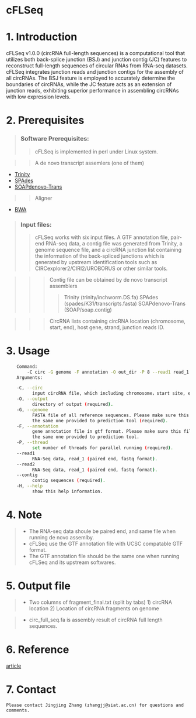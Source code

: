 # cFLSeq

# 1. Introduction

cFLSeq v1.0.0 (circRNA full-length sequences) is a computational tool that utilizes both back-splice junction (BSJ) and junction contig (JC) features to reconstruct full-length sequences of circular RNAs from RNA-seq datasets. cFLSeq integrates junction reads and junction contigs for the assembly of all circRNAs. The BSJ feature is employed to accurately determine the boundaries of circRNAs, while the JC feature acts as an extension of junction reads, exhibiting superior performance in assembling circRNAs with low expression levels.

# 2. Prerequisites

> ### Software Prerequisites:
>> cFLSeq is implemented in perl under Linux system.

>> A de novo transcript assemlers (one of them)
* [Trinity](https://github.com/trinityrnaseq/trinityrnaseq)
* [SPAdes](https://github.com/ablab/spades)
* [SOAPdenovo-Trans](https://github.com/aquaskyline/SOAPdenovo-Trans)

>> Aligner
* [BWA](https://sourceforge.net/projects/bio-bwa/files/)

> ### Input files:
>> cFLSeq works with six input files. A GTF annotation file, pair-end RNA-seq data, a contig file was generated from Trinity, a genome sequence file, and a circRNA junction list containing the information of the back-spliced junctions which is generated by upstream identification tools such as CIRCexplorer2/CIRI2/UROBORUS or other similar tools.

>>> Contig file can be obtained by de novo transcript assemblers
>>>> Trinity (trinity/inchworm.DS.fa)
>>>> SPAdes (spades/K31/transcripts.fasta)
>>>> SOAPdenovo-Trans (SOAP/soap.contig)

>>> CircRNA lists containing circRNA location (chromosome, start, end), host gene, strand, junction reads ID. 

# 3. Usage 

```bash
	Command:
		-C circ -G genome -F annotation -O out_dir -P 8 --read1 read_1.fq --read2 read_2.fq --contig contig.fa
	Arguments:

    -C, --circ
          input circRNA file, which including chromosome，start site, end site, host gene, and junction reads ID (required).
    -O, --output
          directory of output (required).
    -G, --genome
          FASTA file of all reference sequences. Please make sure this file is
          the same one provided to prediction tool (required).
    -F, --annotation
          gene annotation file in gtf format. Please make sure this file is
          the same one provided to prediction tool.
    -P, --thread
          set number of threads for parallel running (required).
    --read1
          RNA-Seq data, read_1 (paired end, fastq format).
    --read2
          RNA-Seq data, read_1 (paired end, fastq format).
    --contig
          contig sequences (required).
    -H, --help
          show this help information.
```
		  
# 4. Note

> * The RNA-seq data shoule be paired end, and same file when running de novo assemlby.
> * cFLSeq use the GTF annotation file with UCSC compatable GTF format. <br>
> * The GTF annotation file should be the same one when running cFLSeq and its upstream softwares. <br> 

# 5. Output file

> * Two columns of fragment_final.txt (split by tabs)
	1) circRNA location
	2) Location of circRNA fragments on genome

> * circ_full_seq.fa is assembly result of circRNA full length sequences.

# 6. Reference
[article](https://www.sciencedirect.com/)
# 7. Contact
	Please contact Jingjing Zhang (zhangjj@siat.ac.cn) for questions and comments.
